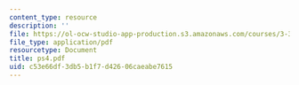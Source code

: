 ```yaml
---
content_type: resource
description: ''
file: https://ol-ocw-studio-app-production.s3.amazonaws.com/courses/3-35-fracture-and-fatigue-fall-2003/c53e66df3db5b1f7d42606caeabe7615_ps4.pdf
file_type: application/pdf
resourcetype: Document
title: ps4.pdf
uid: c53e66df-3db5-b1f7-d426-06caeabe7615
---
```

